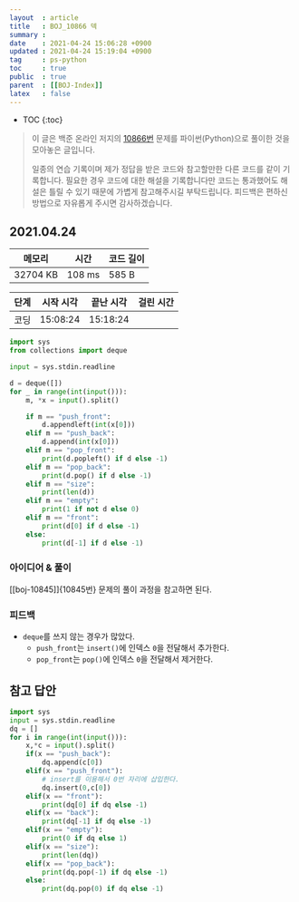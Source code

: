 ```yaml
---
layout  : article
title   : BOJ_10866 덱
summary : 
date    : 2021-04-24 15:06:28 +0900
updated : 2021-04-24 15:19:04 +0900
tag     : ps-python
toc     : true
public  : true
parent  : [[BOJ-Index]]
latex   : false
---
```

* TOC
{:toc}

> 이 글은 백준 온라인 저지의 [10866번](https://www.acmicpc.net/problem/10866) 문제를 파이썬(Python)으로 풀이한 것을 모아놓은 글입니다.
>
> 일종의 연습 기록이며 제가 정답을 받은 코드와 참고할만한 다른 코드를 같이 기록합니다. 필요한 경우 코드에 대한 해설을 기록합니다만 코드는 통과했어도 해설은 틀릴 수 있기 때문에 가볍게 참고해주시길 부탁드립니다. 피드백은 편하신 방법으로 자유롭게 주시면 감사하겠습니다.

## 2021.04.24

| 메모리    | 시간   | 코드 길이 |
| --------- | -----  | --------- |
| 32704 KB  | 108 ms | 585 B     |

| 단계      | 시작 시각 | 끝난 시각 | 걸린 시간 |
| --------- | --------- | --------- | --------- |
| 코딩      | 15:08:24  | 15:18:24  |           |

```python
import sys
from collections import deque

input = sys.stdin.readline

d = deque([])
for _ in range(int(input())):
    m, *x = input().split()

    if m == "push_front":
        d.appendleft(int(x[0]))
    elif m == "push_back":
        d.append(int(x[0]))
    elif m == "pop_front":
        print(d.popleft() if d else -1)
    elif m == "pop_back":
        print(d.pop() if d else -1)
    elif m == "size":
        print(len(d))
    elif m == "empty":
        print(1 if not d else 0)
    elif m == "front":
        print(d[0] if d else -1)
    else:
        print(d[-1] if d else -1)
```

### 아이디어 & 풀이

[[boj-10845]]{10845번} 문제의 풀이 과정을 참고하면 된다.

### 피드백

* `deque`를 쓰지 않는 경우가 많았다.
    * `push_front`는 `insert()`에 인덱스 `0`을 전달해서 추가한다.
    * `pop_front`는 `pop()`에 인덱스 `0`을 전달해서 제거한다.

## 참고 답안

```python
import sys
input = sys.stdin.readline
dq = []
for i in range(int(input())):
    x,*c = input().split()
    if(x == "push_back"):
        dq.append(c[0])
    elif(x == "push_front"):
        # insert를 이용해서 0번 자리에 삽입한다.
        dq.insert(0,c[0])
    elif(x == "front"):
        print(dq[0] if dq else -1)
    elif(x == "back"):
        print(dq[-1] if dq else -1)
    elif(x == "empty"):
        print(0 if dq else 1)
    elif(x == "size"):
        print(len(dq))
    elif(x == "pop_back"):
        print(dq.pop(-1) if dq else -1)
    else:
        print(dq.pop(0) if dq else -1)
```
